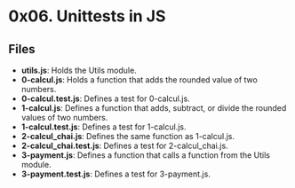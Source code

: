 # 0x06. Unittests in JS
## Files
- **utils.js**: Holds the Utils module.
- **0-calcul.js**: Holds a function that adds the rounded value of two numbers.
- **0-calcul.test.js**: Defines a test for 0-calcul.js.
- **1-calcul.js**: Defines a function that adds, subtract, or divide the rounded values of two numbers.
- **1-calcul.test.js**: Defines a test for 1-calcul.js.
- **2-calcul_chai.js**: Defines the same function as 1-calcul.js.
- **2-calcul_chai.test.js**: Defines a test for 2-calcul_chai.js.
- **3-payment.js**: Defines a function that calls a function from the Utils module.
- **3-payment.test.js**: Defines a test for 3-payment.js.
